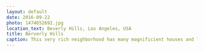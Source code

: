 ```yaml
---
layout: default
date: 2016-09-22
photo: 1474652692.jpg
location_text: Beverly Hills, Los Angeles, USA
title: Berverly Hills
caption: This very rich neighborhood has many magnificient houses and lots of green gardens. Much more than the rest of the city where the water is very expensive and shouldn't be wasted to water private plants and trees.
---
```

